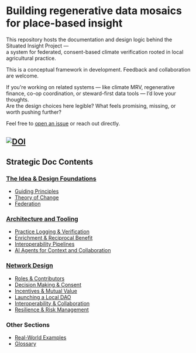 # Building regenerative data mosaics for place-based insight

This repository hosts the documentation and design logic behind the Situated Insight Project —  
a system for federated, consent-based climate verification rooted in local agricultural practice.

This is a conceptual framework in development. Feedback and collaboration are welcome.

If you're working on related systems — like climate MRV, regenerative finance, co-op coordination, or steward-first data tools — I’d love your thoughts.  
Are the design choices here legible? What feels promising, missing, or worth pushing further?

Feel free to [open an issue](https://github.com/YOUR_REPO/issues) or reach out directly.

[![DOI](https://zenodo.org/badge/DOI/10.5281/zenodo.16054509.svg)](https://doi.org/10.5281/zenodo.16054509)
---

## Strategic Doc Contents

### [The Idea & Design Foundations](strategic-doc/idea-design-foundations.md)

- [Guiding Principles](strategic-doc/idea-design-foundations.md#guiding-principles)  
- [Theory of Change](strategic-doc/idea-design-foundations.md#theory-of-change)  
- [Federation](strategic-doc/idea-design-foundations.md#federation)

### [Architecture and Tooling](strategic-doc/architechture-tooling.md)

- [Practice Logging & Verification](strategic-doc/architecture_tooling.md#practice-logging--verification)  
- [Enrichment & Reciprocal Benefit](strategic-doc/architecture_tooling.md#enrichment--reciprocal-benefit)  
- [Interoperability Pipelines](strategic-doc/architecture_tooling.md#interoperability-pipelines)  
- [AI Agents for Context and Collaboration](strategic-doc/architecture_tooling.md#ai-agents-for-context-and-collaboration)

### [Network Design](strategic-doc/netowrk_design.md)

- [Roles & Contributors](strategic-doc/network_design.md#roles--contributors)  
- [Decision Making & Consent](strategic-doc/network_design.md#decision-making--consent)  
- [Incentives & Mutual Value](strategic-doc/network_design.md#incentives--mutual-value)  
- [Launching a Local DAO](strategic-doc/network_design.md#launching-a-local-dao)  
- [Interoperability & Collaboration](strategic-doc/network_design.md#interoperability--collaboration)  
- [Resilience & Risk Management](strategic-doc/network_design.md#resilience--risk-management)

### Other Sections

- [Real-World Examples](strategic-doc/real_world_examples.md#real-world-examples)  
- [Glossary](strategic-doc/glossary.md#glossary)


